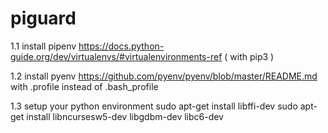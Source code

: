 # piguard

1.1 install pipenv
 https://docs.python-guide.org/dev/virtualenvs/#virtualenvironments-ref ( with pip3 )
 
1.2 install pyenv
 https://github.com/pyenv/pyenv/blob/master/README.md
 with .profile instead of .bash_profile

1.3 setup your python environment
 sudo apt-get install libffi-dev
 sudo apt-get install libncursesw5-dev libgdbm-dev libc6-dev
